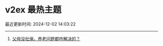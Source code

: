 # v2ex 最热主题

最近更新时间: 2024-12-02 14:03:22

--- 
1. [父母没社保，养老问题都咋解决的？](https://www.v2ex.com/t/1094208) 
